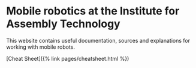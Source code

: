 # Mobile robotics at the Institute for Assembly Technology
This website contains useful documentation, sources and explanations for working with mobile robots.

[Cheat Sheet]({% link pages/cheatsheet.html %})
